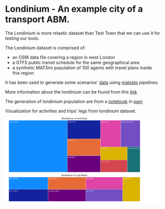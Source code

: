 # Londinium - An example city of a transport ABM.

The Londinium is more relastic dataset than Test Town that we can use it for testing our tools. 

The Londinium dataset is comprised of:

- an OSM data file covering a region in west London
- a GTFS public transit schedule for the same geographical area
- a synthetic MATSim population of 100 agents with travel plans inside this region


It has been used to generate some scenarios' [data](https://github.com/arup-group/ersa/tree/main/data) using [matesto](https://github.com/arup-group/matesto) pipelines.

More information about the londinium can be found from this [link](https://github.com/arup-group/matesto/blob/main/data/londinium/DATASET.md)

The generation of londinium population are from a [notebook](https://github.com/arup-group/pam/blob/main/examples/04_Example-Create-Population-Londinium.ipynb) in [pam](https://github.com/arup-group/pam)

Visualization for activities and trips' legs from londinium dataset. 
![image](https://github.com/arup-group/londinium/blob/master/activities.png)

